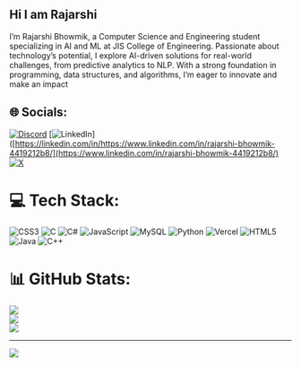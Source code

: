 ## Hi I am Rajarshi

I’m Rajarshi Bhowmik, a Computer Science and Engineering student specializing in AI and ML at JIS College of Engineering. Passionate about technology’s potential, I explore AI-driven solutions for real-world challenges, from predictive analytics to NLP. With a strong foundation in programming, data structures, and algorithms, I’m eager to innovate and make an impact


## 🌐 Socials:
[![Discord](https://img.shields.io/badge/Discord-%237289DA.svg?logo=discord&logoColor=white)](https://discord.gg/rajo_7811) [![LinkedIn](https://img.shields.io/badge/LinkedIn-%230077B5.svg?logo=linkedin&logoColor=white)]([https://linkedin.com/in/https://www.linkedin.com/in/rajarshi-bhowmik-4419212b8/](https://www.linkedin.com/in/rajarshi-bhowmik-4419212b8/) [![X](https://img.shields.io/badge/X-black.svg?logo=X&logoColor=white)](https://x.com/Rajo_7811) 

# 💻 Tech Stack:
![CSS3](https://img.shields.io/badge/css3-%231572B6.svg?style=for-the-badge&logo=css3&logoColor=white) ![C](https://img.shields.io/badge/c-%2300599C.svg?style=for-the-badge&logo=c&logoColor=white) ![C#](https://img.shields.io/badge/c%23-%23239120.svg?style=for-the-badge&logo=csharp&logoColor=white) ![JavaScript](https://img.shields.io/badge/javascript-%23323330.svg?style=for-the-badge&logo=javascript&logoColor=%23F7DF1E) ![MySQL](https://img.shields.io/badge/mysql-4479A1.svg?style=for-the-badge&logo=mysql&logoColor=white) ![Python](https://img.shields.io/badge/python-3670A0?style=for-the-badge&logo=python&logoColor=ffdd54) ![Vercel](https://img.shields.io/badge/vercel-%23000000.svg?style=for-the-badge&logo=vercel&logoColor=white) ![HTML5](https://img.shields.io/badge/html5-%23E34F26.svg?style=for-the-badge&logo=html5&logoColor=white) ![Java](https://img.shields.io/badge/java-%23ED8B00.svg?style=for-the-badge&logo=openjdk&logoColor=white) ![C++](https://img.shields.io/badge/c++-%2300599C.svg?style=for-the-badge&logo=c%2B%2B&logoColor=white)
# 📊 GitHub Stats:
![](https://github-readme-stats.vercel.app/api?username=Rajarshi8&theme=dark&hide_border=false&include_all_commits=false&count_private=false)<br/>
![](https://nirzak-streak-stats.vercel.app/?user=Rajarshi8&theme=dark&hide_border=false)<br/>
![](https://github-readme-stats.vercel.app/api/top-langs/?username=Rajarshi8&theme=dark&hide_border=false&include_all_commits=false&count_private=false&layout=compact)

---
[![](https://visitcount.itsvg.in/api?id=Rajarshi8&icon=0&color=0)](https://visitcount.itsvg.in)

<!-- Proudly created with GPRM ( https://gprm.itsvg.in ) -->
